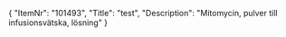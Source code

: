 {
  "ItemNr": "101493",
  "Title": "test",
  "Description": "Mitomycin, pulver till infusionsvätska, lösning"
}